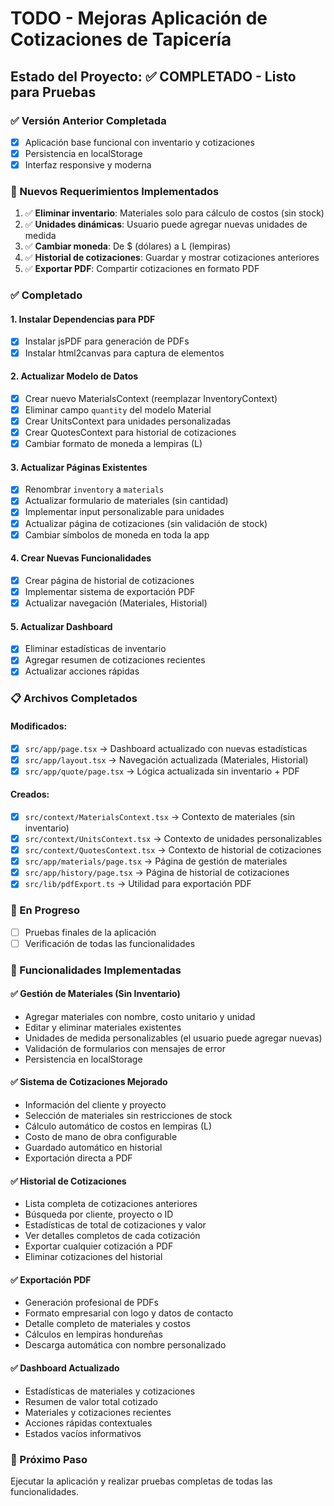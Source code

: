 # TODO - Mejoras Aplicación de Cotizaciones de Tapicería

## Estado del Proyecto: ✅ COMPLETADO - Listo para Pruebas

### ✅ Versión Anterior Completada
- [x] Aplicación base funcional con inventario y cotizaciones
- [x] Persistencia en localStorage
- [x] Interfaz responsive y moderna

### 🎯 Nuevos Requerimientos Implementados
1. ✅ **Eliminar inventario**: Materiales solo para cálculo de costos (sin stock)
2. ✅ **Unidades dinámicas**: Usuario puede agregar nuevas unidades de medida
3. ✅ **Cambiar moneda**: De $ (dólares) a L (lempiras)
4. ✅ **Historial de cotizaciones**: Guardar y mostrar cotizaciones anteriores
5. ✅ **Exportar PDF**: Compartir cotizaciones en formato PDF

### ✅ Completado

#### 1. Instalar Dependencias para PDF
- [x] Instalar jsPDF para generación de PDFs
- [x] Instalar html2canvas para captura de elementos

#### 2. Actualizar Modelo de Datos
- [x] Crear nuevo MaterialsContext (reemplazar InventoryContext)
- [x] Eliminar campo `quantity` del modelo Material
- [x] Crear UnitsContext para unidades personalizadas
- [x] Crear QuotesContext para historial de cotizaciones
- [x] Cambiar formato de moneda a lempiras (L)

#### 3. Actualizar Páginas Existentes
- [x] Renombrar `inventory` a `materials`
- [x] Actualizar formulario de materiales (sin cantidad)
- [x] Implementar input personalizable para unidades
- [x] Actualizar página de cotizaciones (sin validación de stock)
- [x] Cambiar símbolos de moneda en toda la app

#### 4. Crear Nuevas Funcionalidades
- [x] Crear página de historial de cotizaciones
- [x] Implementar sistema de exportación PDF
- [x] Actualizar navegación (Materiales, Historial)

#### 5. Actualizar Dashboard
- [x] Eliminar estadísticas de inventario
- [x] Agregar resumen de cotizaciones recientes
- [x] Actualizar acciones rápidas

### 📋 Archivos Completados

#### Modificados:
- [x] `src/app/page.tsx` → Dashboard actualizado con nuevas estadísticas
- [x] `src/app/layout.tsx` → Navegación actualizada (Materiales, Historial)
- [x] `src/app/quote/page.tsx` → Lógica actualizada sin inventario + PDF

#### Creados:
- [x] `src/context/MaterialsContext.tsx` → Contexto de materiales (sin inventario)
- [x] `src/context/UnitsContext.tsx` → Contexto de unidades personalizables
- [x] `src/context/QuotesContext.tsx` → Contexto de historial de cotizaciones
- [x] `src/app/materials/page.tsx` → Página de gestión de materiales
- [x] `src/app/history/page.tsx` → Página de historial de cotizaciones
- [x] `src/lib/pdfExport.ts` → Utilidad para exportación PDF

### 🔄 En Progreso
- [ ] Pruebas finales de la aplicación
- [ ] Verificación de todas las funcionalidades

### 🎯 Funcionalidades Implementadas

#### ✅ Gestión de Materiales (Sin Inventario)
- Agregar materiales con nombre, costo unitario y unidad
- Editar y eliminar materiales existentes
- Unidades de medida personalizables (el usuario puede agregar nuevas)
- Validación de formularios con mensajes de error
- Persistencia en localStorage

#### ✅ Sistema de Cotizaciones Mejorado
- Información del cliente y proyecto
- Selección de materiales sin restricciones de stock
- Cálculo automático de costos en lempiras (L)
- Costo de mano de obra configurable
- Guardado automático en historial
- Exportación directa a PDF

#### ✅ Historial de Cotizaciones
- Lista completa de cotizaciones anteriores
- Búsqueda por cliente, proyecto o ID
- Estadísticas de total de cotizaciones y valor
- Ver detalles completos de cada cotización
- Exportar cualquier cotización a PDF
- Eliminar cotizaciones del historial

#### ✅ Exportación PDF
- Generación profesional de PDFs
- Formato empresarial con logo y datos de contacto
- Detalle completo de materiales y costos
- Cálculos en lempiras hondureñas
- Descarga automática con nombre personalizado

#### ✅ Dashboard Actualizado
- Estadísticas de materiales y cotizaciones
- Resumen de valor total cotizado
- Materiales y cotizaciones recientes
- Acciones rápidas contextuales
- Estados vacíos informativos

### 🚀 Próximo Paso
Ejecutar la aplicación y realizar pruebas completas de todas las funcionalidades.
